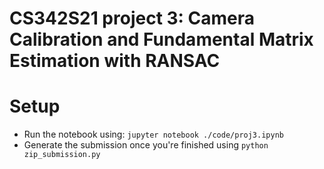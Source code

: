 # CS342S21 project 3: Camera Calibration and Fundamental Matrix Estimation with RANSAC
# Setup
- Run the notebook using: `jupyter notebook ./code/proj3.ipynb`
- Generate the submission once you're finished using `python zip_submission.py`
